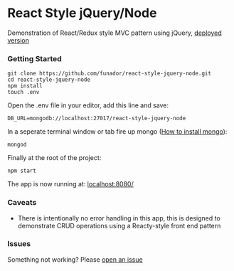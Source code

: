 # React Style jQuery/Node

Demonstration of React/Redux style MVC pattern using jQuery, [deployed version](https://react-style-jquery-node.herokuapp.com/)

### Getting Started

```
git clone https://github.com/funador/react-style-jquery-node.git
cd react-style-jquery-node
npm install
touch .env
```
Open the .env file in your editor, add this line and save:
```
DB_URL=mongodb://localhost:27017/react-style-jquery-node
```

In a seperate terminal window or tab fire up mongo ([How to install mongo](https://docs.mongodb.com/manual/installation/)):
``` 
mongod
```
Finally at the root of the project:
``` 
npm start
```

The app is now running at: [localhost:8080/](http://localhost:8080/)

### Caveats
- There is intentionally no error handling in this app, this is designed to demonstrate CRUD operations using a Reacty-style front end pattern


### Issues

Something not working?  Please [open an issue](https://github.com/funador/react-style-jquery-node/issues)